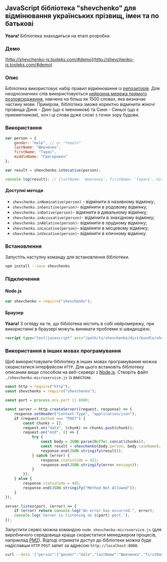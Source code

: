 ## JavaScript бібліотека "shevchenko" для відмінювання українських прізвищ, імен та по батькові

**Увага!** Бібліотека знаходиться на етапі розробки.

### Демо

[http://shevchenko-js.tooleks.com/#demo](http://shevchenko-js.tooleks.com/#demo)

### Опис

Бібліотека використовує набір правил відмінювання із [репозиторія](https://github.com/tooleks/shevchenko-rules). Для неоднозначних слів використовується [нейронна мережа прямого розповсюдження](https://en.wikipedia.org/wiki/Feedforward_neural_network), навчена на більш як 1500 словах, яка визначає частину мови. Приміром, бібліотека зможе коректно відмінити жіночі прізвища Диня - Дині (що є іменником) та Синя - Синьої (що є прикметником), хоч і ці слова дуже схожі з точки зору будови.

### Використання

```JavaScript
var person = {
    gender: "male", // or "female"
    lastName: "Шевченко",
    firstName: "Тарас",
    middleName: "Григорович"
};

var result = shevchenko.inVocative(person);

console.log(result); // {lastName: 'Шевченку', firstName: 'Тарасе', middleName: 'Григоровичу'}
```

#### Доступні методи

- `shevchenko.inNominative(person)` - відмінити в називному відмінку;
- `shevchenko.inGenitive(person)`- відмінити в родовому відмінку;
- `shevchenko.inDative(person)`- відмінити в давальному відмінку;
- `shevchenko.inAccusative(person)`- відмінити в знахідному відмінку;
- `shevchenko.inAblative(person)`- відмінити в орудному відмінку;
- `shevchenko.inLocative(person)`- відмінити в місцевому відмінку;
- `shevchenko.inVocative(person)`- відмінити в кличному відмінку.

### Встановлення

Запустіть наступну команду для встановлення бібліотеки.

```bash
npm install --save shevchenko
```

### Підключення

#### Node.js

```JavaScript
var shevchenko = require("shevchenko");
```

#### Браузер

**Увага!** З огляду на те, що бібліотека містить в собі нейромережу, при використанні в браузері можуть виникати проблеми зі швидкодією.

```HTML
<script type="text/javascript" src="/path/to/shevchenko/dist/bundle/shevchenko.min.js"></script>
```

### Використання в інших мовах програмування

Щоб використовувати бібліотеку в інших мовах програмування можна скористатися інтерфейсом `HTTP`. Для цього встановіть бібліотеку описаним вище способом на веб-сервері з [Node.js](https://nodejs.org). Створіть файл `./shevchenko-microservice.js` із вмістом.

```JavaScript
const http = require("http");
const shevchenko = require("shevchenko");

const port = process.env.port || 8000;

const server = http.createServer((request, response) => {
    response.setHeader("Content-Type", "application/json");
    if (request.method === "POST") {
        const chunks = [];
        request.on("data", (chunk) => chunks.push(chunk));
        request.on("end", () => {
            try {
                const body = JSON.parse(Buffer.concat(chunks));
                const result = shevchenko(body.person, body.caseName);
                response.end(JSON.stringify(result));
            } catch (error) {
                response.statusCode = 422;
                response.end(JSON.stringify(error.message));
            }
        });
    } else {
        response.statusCode = 405;
        response.end(JSON.stringify("Method Not Allowed"));
    }
});

server.listen(port, (error) => {
    if (error) return console.log("An error has occurred.", error);
    console.log(`Server is listening on ${port} port.`);
});
```

Запустити сервіс можна командою `node shevchenko-microservice.js` (для виробничого середовища краще скористатися менеджером процесів, наприклад [PM2](http://pm2.keymetrics.io)). Відтоді отримати доступ до бібліотеки можна буде надіславши `HTTP` `POST` запит за адресою `http://localhost:8000`.

```bash
curl --data '{"person":{"gender":"male","lastName":"Шевченко","firstName":"Тарас","middleName":"Григорович"},"caseName":"vocative"}' http://localhost:8000
```
